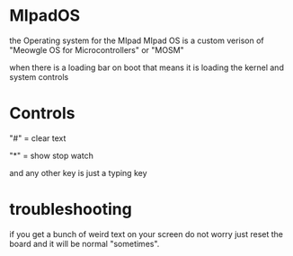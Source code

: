 # MIpadOS
the Operating system for the MIpad
MIpad OS is a custom verison of "Meowgle OS for Microcontrollers"
or "MOSM" 

when there is a loading bar on boot that means it is loading the kernel
and system controls
# Controls
"#" = clear text

"*" = show stop watch

and any other key is just a typing key

# troubleshooting
if you get a bunch of weird text on your screen do not worry 
just reset the board and it will be normal "sometimes".
